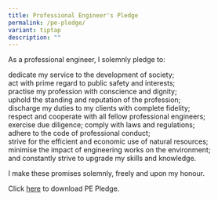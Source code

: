 ```yaml
---
title: Professional Engineer's Pledge
permalink: /pe-pledge/
variant: tiptap
description: ""
---
```

<p>As a professional engineer, I solemnly pledge to:</p>
<p>dedicate my service to the development of society;
<br>act with prime regard to public safety and interests;
<br>practise my profession with conscience and dignity;
<br>uphold the standing and reputation of the profession;
<br>discharge my duties to my clients with complete fidelity;
<br>respect and cooperate with all fellow professional engineers;
<br>exercise due diligence; comply with laws and regulations;
<br>adhere to the code of professional conduct;
<br>strive for the efficient and economic use of natural resources;
<br>minimise the impact of engineering works on the environment;
<br>and constantly strive to upgrade my skills and knowledge.</p>
<p>I make these promises solemnly, freely and upon my honour.</p>
<p>Click <a href="/PE_Pledge.pdf" rel="noopener nofollow" target="_blank">here</a> to
download PE Pledge.</p>